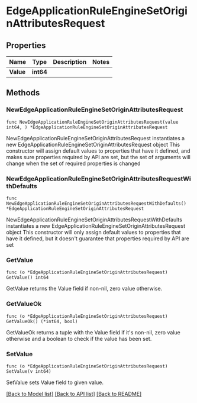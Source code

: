 # EdgeApplicationRuleEngineSetOriginAttributesRequest

## Properties

Name | Type | Description | Notes
------------ | ------------- | ------------- | -------------
**Value** | **int64** |  | 

## Methods

### NewEdgeApplicationRuleEngineSetOriginAttributesRequest

`func NewEdgeApplicationRuleEngineSetOriginAttributesRequest(value int64, ) *EdgeApplicationRuleEngineSetOriginAttributesRequest`

NewEdgeApplicationRuleEngineSetOriginAttributesRequest instantiates a new EdgeApplicationRuleEngineSetOriginAttributesRequest object
This constructor will assign default values to properties that have it defined,
and makes sure properties required by API are set, but the set of arguments
will change when the set of required properties is changed

### NewEdgeApplicationRuleEngineSetOriginAttributesRequestWithDefaults

`func NewEdgeApplicationRuleEngineSetOriginAttributesRequestWithDefaults() *EdgeApplicationRuleEngineSetOriginAttributesRequest`

NewEdgeApplicationRuleEngineSetOriginAttributesRequestWithDefaults instantiates a new EdgeApplicationRuleEngineSetOriginAttributesRequest object
This constructor will only assign default values to properties that have it defined,
but it doesn't guarantee that properties required by API are set

### GetValue

`func (o *EdgeApplicationRuleEngineSetOriginAttributesRequest) GetValue() int64`

GetValue returns the Value field if non-nil, zero value otherwise.

### GetValueOk

`func (o *EdgeApplicationRuleEngineSetOriginAttributesRequest) GetValueOk() (*int64, bool)`

GetValueOk returns a tuple with the Value field if it's non-nil, zero value otherwise
and a boolean to check if the value has been set.

### SetValue

`func (o *EdgeApplicationRuleEngineSetOriginAttributesRequest) SetValue(v int64)`

SetValue sets Value field to given value.



[[Back to Model list]](../README.md#documentation-for-models) [[Back to API list]](../README.md#documentation-for-api-endpoints) [[Back to README]](../README.md)


